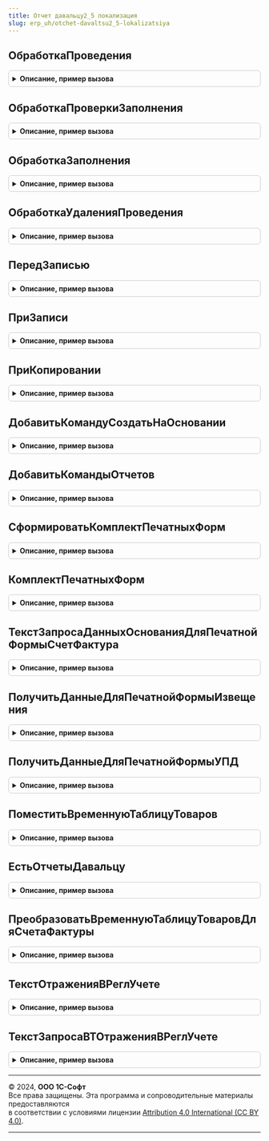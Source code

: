 ```yaml
---
title: Отчет давальцу2_5 локализация
slug: erp_uh/otchet-davaltsu2_5-lokalizatsiya
---
```



## ОбработкаПроведения
<details style="margin: 1em 0; padding: 0.5em; border: 1px solid #ccc; border-radius: 6px;">

<summary style="font-weight: bold; cursor: pointer;">Описание, пример вызова</summary>

```bsl

// Вызывается из соответствующего обработчика документа
//
// Параметры:
//  Объект - ДокументОбъект - Обрабатываемый документ.
//  Отказ - Булево - Признак проведения документа.
//                   Если в теле процедуры-обработчика установить данному параметру значение Истина,
//                   то проведение документа выполнено не будет.
//  РежимПроведения - РежимПроведенияДокумента - В данный параметр передается текущий режим проведения.
//
Процедура ОбработкаПроведения(Объект, Отказ, РежимПроведения) Экспорт
```

Пример вызова
```bsl
ОтчетДавальцу2_5Локализация.ОбработкаПроведения(Объект, Отказ, РежимПроведения) 
```
</details>

## ОбработкаПроверкиЗаполнения
<details style="margin: 1em 0; padding: 0.5em; border: 1px solid #ccc; border-radius: 6px;">

<summary style="font-weight: bold; cursor: pointer;">Описание, пример вызова</summary>

```bsl

// Вызывается из соответствующего обработчика документа
//
// Параметры:
//  Объект - ДокументОбъект - Обрабатываемый объект
//  Отказ - Булево - Если в теле процедуры-обработчика установить данному параметру значение Истина,
//                   то будет выполнен отказ от продолжения работы после выполнения проверки заполнения.
//  ПроверяемыеРеквизиты - Массив - Массив путей к реквизитам, для которых будет выполнена проверка заполнения.
//
Процедура ОбработкаПроверкиЗаполнения(Объект, Отказ, ПроверяемыеРеквизиты) Экспорт
```

Пример вызова
```bsl
ОтчетДавальцу2_5Локализация.ОбработкаПроверкиЗаполнения(Объект, Отказ, ПроверяемыеРеквизиты) 
```
</details>

## ОбработкаЗаполнения
<details style="margin: 1em 0; padding: 0.5em; border: 1px solid #ccc; border-radius: 6px;">

<summary style="font-weight: bold; cursor: pointer;">Описание, пример вызова</summary>

```bsl

// Вызывается из соответствующего обработчика документа
//
// Параметры:
//  Объект - ДокументОбъект - Обрабатываемый объект.
//  ДанныеЗаполнения - Произвольный - Значение, которое используется как основание для заполнения.
//  СтандартнаяОбработка - Булево - В данный параметр передается признак выполнения стандартной (системной) обработки события.
//
Процедура ОбработкаЗаполнения(Объект, ДанныеЗаполнения, СтандартнаяОбработка) Экспорт
```

Пример вызова
```bsl
ОтчетДавальцу2_5Локализация.ОбработкаЗаполнения(Объект, ДанныеЗаполнения, СтандартнаяОбработка) 
```
</details>

## ОбработкаУдаленияПроведения
<details style="margin: 1em 0; padding: 0.5em; border: 1px solid #ccc; border-radius: 6px;">

<summary style="font-weight: bold; cursor: pointer;">Описание, пример вызова</summary>

```bsl

// Вызывается из соответствующего обработчика документа
//
// Параметры:
//  Объект - ДокументОбъект - Обрабатываемый объект
//  Отказ - Булево - Признак отказа от записи.
//                   Если в теле процедуры-обработчика установить данному параметру значение Истина,
//                   то запись выполнена не будет и будет вызвано исключение.
//
Процедура ОбработкаУдаленияПроведения(Объект, Отказ) Экспорт
```

Пример вызова
```bsl
ОтчетДавальцу2_5Локализация.ОбработкаУдаленияПроведения(Объект, Отказ) 
```
</details>

## ПередЗаписью
<details style="margin: 1em 0; padding: 0.5em; border: 1px solid #ccc; border-radius: 6px;">

<summary style="font-weight: bold; cursor: pointer;">Описание, пример вызова</summary>

```bsl

// Вызывается из соответствующего обработчика документа
//
// Параметры:
//  Объект - ДокументОбъект - Обрабатываемый объект
//  Отказ - Булево - Признак отказа от записи.
//                   Если в теле процедуры-обработчика установить данному параметру значение Истина,
//                   то запись выполнена не будет и будет вызвано исключение.
//  РежимЗаписи - РежимЗаписиДокумента - В параметр передается текущий режим записи документа. Позволяет определить в теле процедуры режим записи.
//  РежимПроведения - РежимПроведенияДокумента - В данный параметр передается текущий режим проведения.
//
Процедура ПередЗаписью(Объект, Отказ, РежимЗаписи, РежимПроведения) Экспорт
```

Пример вызова
```bsl
ОтчетДавальцу2_5Локализация.ПередЗаписью(Объект, Отказ, РежимЗаписи, РежимПроведения) 
```
</details>

## ПриЗаписи
<details style="margin: 1em 0; padding: 0.5em; border: 1px solid #ccc; border-radius: 6px;">

<summary style="font-weight: bold; cursor: pointer;">Описание, пример вызова</summary>

```bsl

// Вызывается из соответствующего обработчика документа
//
// Параметры:
//  Объект - ДокументОбъект - Обрабатываемый объект
//  Отказ - Булево - Признак отказа от записи.
//                   Если в теле процедуры-обработчика установить данному параметру значение Истина, то запись выполнена не будет и будет вызвано исключение.
//
Процедура ПриЗаписи(Объект, Отказ) Экспорт
```

Пример вызова
```bsl
ОтчетДавальцу2_5Локализация.ПриЗаписи(Объект, Отказ) 
```
</details>

## ПриКопировании
<details style="margin: 1em 0; padding: 0.5em; border: 1px solid #ccc; border-radius: 6px;">

<summary style="font-weight: bold; cursor: pointer;">Описание, пример вызова</summary>

```bsl

// Вызывается из соответствующего обработчика документа
//
// Параметры:
//  Объект - ДокументОбъект - Обрабатываемый объект
//  ОбъектКопирования - ДокументОбъект.<Имя документа> - Исходный документ, который является источником копирования.
//
Процедура ПриКопировании(Объект, ОбъектКопирования) Экспорт
```

Пример вызова
```bsl
ОтчетДавальцу2_5Локализация.ПриКопировании(Объект, ОбъектКопирования) 
```
</details>

## ДобавитьКомандуСоздатьНаОсновании
<details style="margin: 1em 0; padding: 0.5em; border: 1px solid #ccc; border-radius: 6px;">

<summary style="font-weight: bold; cursor: pointer;">Описание, пример вызова</summary>

```bsl

// Добавляет команду создания документа "Авансовый отчет".
//
// Параметры:
//  КомандыСозданияНаОсновании - см. СозданиеНаОснованииПереопределяемый.ПередДобавлениемКомандСозданияНаОсновании.КомандыСозданияНаОсновании
//
Процедура ДобавитьКомандуСоздатьНаОсновании(КомандыСозданияНаОсновании) Экспорт
```

Пример вызова
```bsl
ОтчетДавальцу2_5Локализация.ДобавитьКомандуСоздатьНаОсновании(КомандыСозданияНаОсновании) 
```
</details>

## ДобавитьКомандыОтчетов
<details style="margin: 1em 0; padding: 0.5em; border: 1px solid #ccc; border-radius: 6px;">

<summary style="font-weight: bold; cursor: pointer;">Описание, пример вызова</summary>

```bsl

// Определяет список команд отчетов.
//
// Параметры:
//   КомандыОтчетов - См. ВариантыОтчетовПереопределяемый.ПередДобавлениемКомандОтчетов.КомандыОтчетов
//   Параметры - См. ВариантыОтчетовПереопределяемый.ПередДобавлениемКомандОтчетов.Параметры
//
Процедура ДобавитьКомандыОтчетов(КомандыОтчетов, Параметры) Экспорт
```

Пример вызова
```bsl
ОтчетДавальцу2_5Локализация.ДобавитьКомандыОтчетов(КомандыОтчетов, Параметры) 
```
</details>

## СформироватьКомплектПечатныхФорм
<details style="margin: 1em 0; padding: 0.5em; border: 1px solid #ccc; border-radius: 6px;">

<summary style="font-weight: bold; cursor: pointer;">Описание, пример вызова</summary>

```bsl

// Сформировать комплект печатных форм.
//
// Параметры:
//  МассивОбъектов        - см. Документы.ОтчетДавальцу2_5.Печать.МассивОбъектов
//  ПараметрыПечати       - см. Документы.ОтчетДавальцу2_5.Печать.ПараметрыПечати
//  КоллекцияПечатныхФорм - см. Документы.ОтчетДавальцу2_5.Печать.КоллекцияПечатныхФорм
//  ОбъектыПечати         - см. Документы.ОтчетДавальцу2_5.Печать.ОбъектыПечати
//  КомплектПечатныхФорм  - см. РегистрыСведений.НастройкиПечатиОбъектов.КомплектПечатныхФорм
//
Процедура СформироватьКомплектПечатныхФорм(МассивОбъектов, ПараметрыПечати, КоллекцияПечатныхФорм, ОбъектыПечати, КомплектПечатныхФорм) Экспорт
```

Пример вызова
```bsl
ОтчетДавальцу2_5Локализация.СформироватьКомплектПечатныхФорм(МассивОбъектов, ПараметрыПечати, КоллекцияПечатныхФорм, ОбъектыПечати, КомплектПечатныхФорм) 
```
</details>

## КомплектПечатныхФорм
<details style="margin: 1em 0; padding: 0.5em; border: 1px solid #ccc; border-radius: 6px;">

<summary style="font-weight: bold; cursor: pointer;">Описание, пример вызова</summary>

```bsl

// Комплект печатных форм.
//
// Параметры:
//  КомплектПечатныхФорм - см. РегистрыСведений.НастройкиПечатиОбъектов.КомплектПечатныхФорм
//
Процедура КомплектПечатныхФорм(КомплектПечатныхФорм) Экспорт
```

Пример вызова
```bsl
ОтчетДавальцу2_5Локализация.КомплектПечатныхФорм(КомплектПечатныхФорм) 
```
</details>

## ТекстЗапросаДанныхОснованияДляПечатнойФормыСчетФактура
<details style="margin: 1em 0; padding: 0.5em; border: 1px solid #ccc; border-radius: 6px;">

<summary style="font-weight: bold; cursor: pointer;">Описание, пример вызова</summary>

```bsl

//++ Локализация

// Формирует текст запроса для получения данных основания при печати Счет-фактуры.
//
// Возвращаемое значение:
//  Строка - Текст запроса данных основания для печатной формы счет фактура
//
Функция ТекстЗапросаДанныхОснованияДляПечатнойФормыСчетФактура() Экспорт
```

Пример вызова
```bsl
Результат = ОтчетДавальцу2_5Локализация.ТекстЗапросаДанныхОснованияДляПечатнойФормыСчетФактура() 
```
</details>

## ПолучитьДанныеДляПечатнойФормыИзвещения
<details style="margin: 1em 0; padding: 0.5em; border: 1px solid #ccc; border-radius: 6px;">

<summary style="font-weight: bold; cursor: pointer;">Описание, пример вызова</summary>

```bsl

// Получить данные для печатной формы извещения.
//
// Параметры:
//  ПараметрыПечати       - см. Документы.ОтчетДавальцу2_5.Печать.ПараметрыПечати
//  МассивОбъектов        - см. Документы.ОтчетДавальцу2_5.Печать.МассивОбъектов
//
// Возвращаемое значение:
//  Структура - Получить данные для печатной формы извещения:
// * РезультатПоШапке - РезультатЗапроса -
// * РезультатПоЭтапамОплаты - РезультатЗапроса -
// * РезультатПоТабличнойЧасти - РезультатЗапроса -
Функция ПолучитьДанныеДляПечатнойФормыИзвещения(ПараметрыПечати, МассивОбъектов) Экспорт
```

Пример вызова
```bsl
Результат = ОтчетДавальцу2_5Локализация.ПолучитьДанныеДляПечатнойФормыИзвещения(ПараметрыПечати, МассивОбъектов) 
```
</details>

## ПолучитьДанныеДляПечатнойФормыУПД
<details style="margin: 1em 0; padding: 0.5em; border: 1px solid #ccc; border-radius: 6px;">

<summary style="font-weight: bold; cursor: pointer;">Описание, пример вызова</summary>

```bsl

// Получить данные для печатной формы УПД.
//
// Параметры:
//  ПараметрыПечати       - см. Документы.ОтчетДавальцу2_5.Печать.ПараметрыПечати
//  МассивОбъектов        - см. Документы.ОтчетДавальцу2_5.Печать.МассивОбъектов
//
// Возвращаемое значение:
//  Структура - Получить данные для печатной формы УПД:
// * РезультатПоШапке - РезультатЗапроса -
// * РезультатПоТабличнойЧасти - РезультатЗапроса -
Функция ПолучитьДанныеДляПечатнойФормыУПД(ПараметрыПечати, МассивОбъектов) Экспорт
```

Пример вызова
```bsl
Результат = ОтчетДавальцу2_5Локализация.ПолучитьДанныеДляПечатнойФормыУПД(ПараметрыПечати, МассивОбъектов) 
```
</details>

## ПоместитьВременнуюТаблицуТоваров
<details style="margin: 1em 0; padding: 0.5em; border: 1px solid #ccc; border-radius: 6px;">

<summary style="font-weight: bold; cursor: pointer;">Описание, пример вызова</summary>

```bsl

// Формирует временную таблицу, содержащую табличную часть по таблице данных документов.
//
// Параметры:
//	МенеджерВременныхТаблиц - МенеджерВременныхТаблиц - Менеджер временных таблиц, содержащий таблицу ТаблицаДанныхДокументов с полями:
//		Ссылка,
//		Валюта.
//
//	ПараметрыЗаполнения - Структура - структура, возвращаемая функцией ПродажиСервер.ПараметрыЗаполненияВременнойТаблицыТоваров.
//
Процедура ПоместитьВременнуюТаблицуТоваров(МенеджерВременныхТаблиц, ПараметрыЗаполнения = Неопределено) Экспорт
```

Пример вызова
```bsl
ОтчетДавальцу2_5Локализация.ПоместитьВременнуюТаблицуТоваров(МенеджерВременныхТаблиц, ПараметрыЗаполнения);
```
</details>

## ЕстьОтчетыДавальцу
<details style="margin: 1em 0; padding: 0.5em; border: 1px solid #ccc; border-radius: 6px;">

<summary style="font-weight: bold; cursor: pointer;">Описание, пример вызова</summary>

```bsl

// Определяет, есть ли в документах-основаниях счета-фактуры корректировки реализации по отчетам давальцу ред 2.5.
//
//	Параметры:
//		МассивОснований - Массив Из ДокументСсылка - массив ссылок на документы информационной базы
//  Возвращаемое значение:
//		Булево -
//
Функция ЕстьОтчетыДавальцу(МассивОснований) Экспорт
```

Пример вызова
```bsl
Результат = ОтчетДавальцу2_5Локализация.ЕстьОтчетыДавальцу(МассивОснований) 
```
</details>

## ПреобразоватьВременнуюТаблицуТоваровДляСчетаФактуры
<details style="margin: 1em 0; padding: 0.5em; border: 1px solid #ccc; border-radius: 6px;">

<summary style="font-weight: bold; cursor: pointer;">Описание, пример вызова</summary>

```bsl

// Преобразует временную таблицу товаров, созданную функцией ПоместитьВременнуюТаблицуТоваров()
// к виду, используемому при печати счетов-фактур.
// После преобразования временная таблица уничтожается.
//
// Параметры:
//	МенеджерВременныхТаблиц - МенеджерВременныхТаблиц - Менеджер временных таблиц, содержащий таблицу СчетФактураВыданныйДляОтчетаДавальцуТаблицаТоваров.
//
Процедура ПреобразоватьВременнуюТаблицуТоваровДляСчетаФактуры(МенеджерВременныхТаблиц) Экспорт
```

Пример вызова
```bsl
ОтчетДавальцу2_5Локализация.ПреобразоватьВременнуюТаблицуТоваровДляСчетаФактуры(МенеджерВременныхТаблиц) 
```
</details>

## ТекстОтраженияВРеглУчете
<details style="margin: 1em 0; padding: 0.5em; border: 1px solid #ccc; border-radius: 6px;">

<summary style="font-weight: bold; cursor: pointer;">Описание, пример вызова</summary>

```bsl

// Функция возвращает текст запроса для отражения документа в регламентированном учете.
//
// Возвращаемое значение:
//	Строка - Текст запроса
//
Функция ТекстОтраженияВРеглУчете() Экспорт
```

Пример вызова
```bsl
Результат = ОтчетДавальцу2_5Локализация.ТекстОтраженияВРеглУчете() 
```
</details>

## ТекстЗапросаВТОтраженияВРеглУчете
<details style="margin: 1em 0; padding: 0.5em; border: 1px solid #ccc; border-radius: 6px;">

<summary style="font-weight: bold; cursor: pointer;">Описание, пример вызова</summary>

```bsl

// Функция возвращает текст запроса дополнительных временных таблиц,
// необходимых для отражения в регламентированном учете.
//
// Возвращаемое значение:
//   Строка - сформированный текст запроса.
//
Функция ТекстЗапросаВТОтраженияВРеглУчете() Экспорт
```

Пример вызова
```bsl
Результат = ОтчетДавальцу2_5Локализация.ТекстЗапросаВТОтраженияВРеглУчете() 
```
</details>

---

© 2024, **ООО 1С-Софт**  
Все права защищены. Эта программа и сопроводительные материалы предоставляются  
в соответствии с условиями лицензии [Attribution 4.0 International (CC BY 4.0)](https://creativecommons.org/licenses/by/4.0/legalcode).

---
